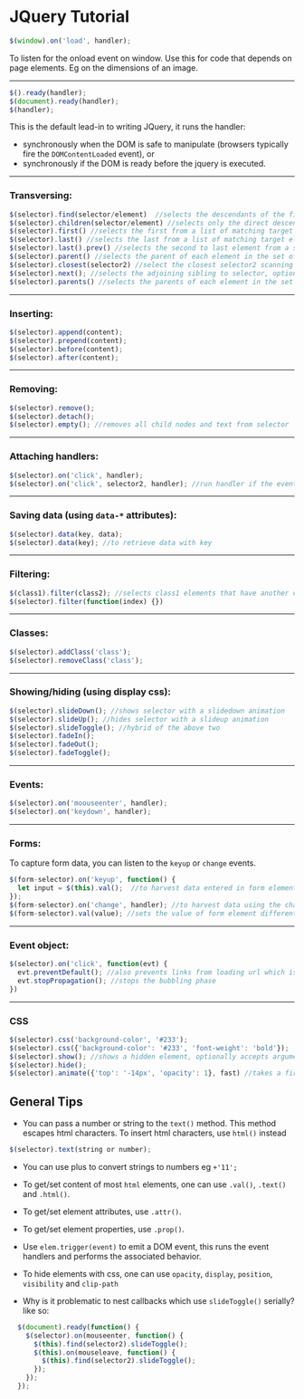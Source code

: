 # JQuery Tutorial

```javascript
$(window).on('load', handler);
```
To listen for the onload event on window. Use this for code that depends on page elements. Eg on the dimensions of an image.

- - -

```JavaScript
$().ready(handler);
$(document).ready(handler);
$(handler);
```
This is the default lead-in to writing JQuery, it runs the handler:
* synchronously when the DOM is safe to manipulate (browsers typically fire the `DOMContentLoaded` event), or
* synchronously if the DOM is ready before the jquery is executed.

- - -

### Transversing:
```javascript
$(selector).find(selector/element)  //selects the descendants of the first selector
$(selector).children(selector/element) //selects only the direct descendants of the first selector
$(selector).first() //selects the first from a list of matching target elements
$(selector).last() //selects the last from a list of matching target elements
$(selector).last().prev() //selects the second to last element from a set of matching elements
$(selector).parent() //selects the parent of each element in the set of matching elements
$(selector).closest(selector2) //select the closest selector2 scanning from selector up its ancestors
$(selector).next(); //selects the adjoining sibling to selector, optionally takes a selector parameter
$(selector).parents() //selects the parents of each element in the set of matching elements
```

- - -

### Inserting:
```javascript
$(selector).append(content);
$(selector).prepend(content);
$(selector).before(content);
$(selector).after(content);
```

- - -

### Removing:
```javascript
$(selector).remove();
$(selector).detach();
$(selector).empty(); //removes all child nodes and text from selector
```

- - -

### Attaching handlers:
```javascript
$(selector).on('click', handler);
$(selector).on('click', selector2, handler); //run handler if the event occurs on a selector2 element within selector (implementation resembles find function)
```

- - -

### Saving data (using `data-*` attributes):
```JavaScript
$(selector).data(key, data);
$(selector).data(key); //to retrieve data with key
```

- - -

### Filtering:
```JavaScript
$(class1).filter(class2); //selects class1 elements that have another class class2
$(selector).filter(function(index) {})
```

- - -

### Classes:
```JavaScript
$(selector).addClass('class');
$(selector).removeClass('class');
```

- - -

### Showing/hiding (using display css):
```JavaScript
$(selector).slideDown(); //shows selector with a slidedown animation
$(selector).slideUp(); //hides selector with a slideup animation
$(selector).slideToggle(); //hybrid of the above two
$(selector).fadeIn();
$(selector).fadeOut();
$(selector).fadeToggle();
```

- - -

### Events:
```JavaScript
$(selector).on('moouseenter', handler);
$(selector).on('keydown', handler);
```

- - -

### Forms:
To capture form data, you can listen to the `keyup` or `change` events.
```JavaScript
$(form-selector).on('keyup', function() {
  let input = $(this).val();  //to harvest data entered in form element (e.g. input)
});
$(form-selector).on('change', handler); //to harvest data using the change event
$(form-selector).val(value); //sets the value of form element differently based on form type, read up
```

- - -

### Event object:
```JavaScript
$(selector).on('click', function(evt) {
  evt.preventDefault(); //also prevents links from loading url which is the default behaviour for links on click
  evt.stopPropagation(); //stops the bubbling phase
})
```

- - -

### CSS
```JavaScript
$(selector).css('background-color', '#233');
$(selector).css({'background-color': '#233', 'font-weight': 'bold'});
$(selector).show(); //shows a hidden element, optionally accepts arguments, read up
$(selector).hide();
$(selector).animate({'top': '-14px', 'opacity': 1}, fast) //takes a first object specifying properties to animate, and a second optional object for extra settings
```


## General Tips
* You can pass a number or string to the `text()` method. This method escapes html characters. To insert html characters, use `html()` instead
```JavaScript
$(selector).text(string or number);
```

* You can use plus to convert strings to numbers eg
`+'11';`

* To get/set content of most `html` elements, one can use `.val()`, `.text()` and `.html()`.

* To get/set element attributes, use `.attr()`.

* To get/set element properties, use `.prop()`.

* Use `elem.trigger(event)` to emit a DOM event, this runs the event handlers and performs the associated behavior.

* To hide elements with css, one can use
    `opacity`, `display`, `position`, `visibility` and `clip-path`

* Why is it problematic to nest callbacks which use `slideToggle()` serially? like so:
```JavaScript
  $(document).ready(function() {
    $(selector).on(mouseenter, function() {
      $(this).find(selector2).slideToggle();
      $(this).on(mouseleave, function() {
        $(this).find(selector2).slideToggle();
      });
    });
  });
```
